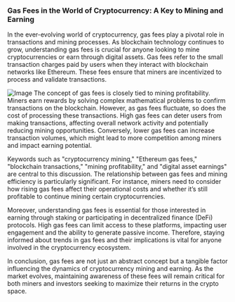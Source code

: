 ### Gas Fees in the World of Cryptocurrency: A Key to Mining and Earning

In the ever-evolving world of cryptocurrency, gas fees play a pivotal role in transactions and mining processes. As blockchain technology continues to grow, understanding gas fees is crucial for anyone looking to mine cryptocurrencies or earn through digital assets. Gas fees refer to the small transaction charges paid by users when they interact with blockchain networks like Ethereum. These fees ensure that miners are incentivized to process and validate transactions.


![Image](https://github.com/user-attachments/assets/31692037-0104-4703-abd1-696b6a7dd41b)
The concept of gas fees is closely tied to mining profitability. Miners earn rewards by solving complex mathematical problems to confirm transactions on the blockchain. However, as gas fees fluctuate, so does the cost of processing these transactions. High gas fees can deter users from making transactions, affecting overall network activity and potentially reducing mining opportunities. Conversely, lower gas fees can increase transaction volumes, which might lead to more competition among miners and impact earning potential.

Keywords such as "cryptocurrency mining," "Ethereum gas fees," "blockchain transactions," "mining profitability," and "digital asset earnings" are central to this discussion. The relationship between gas fees and mining efficiency is particularly significant. For instance, miners need to consider how rising gas fees affect their operational costs and whether it’s still profitable to continue mining certain cryptocurrencies.

Moreover, understanding gas fees is essential for those interested in earning through staking or participating in decentralized finance (DeFi) protocols. High gas fees can limit access to these platforms, impacting user engagement and the ability to generate passive income. Therefore, staying informed about trends in gas fees and their implications is vital for anyone involved in the cryptocurrency ecosystem.

In conclusion, gas fees are not just an abstract concept but a tangible factor influencing the dynamics of cryptocurrency mining and earning. As the market evolves, maintaining awareness of these fees will remain critical for both miners and investors seeking to maximize their returns in the crypto space.